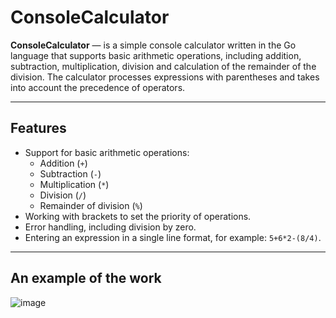 # ConsoleCalculator

**ConsoleCalculator** — is a simple console calculator written in the Go language that supports basic arithmetic operations, including addition, subtraction, multiplication, division and calculation of the remainder of the division. The calculator processes expressions with parentheses and takes into account the precedence of operators.

---

## **Features**
- Support for basic arithmetic operations:
    - Addition (`+`)
    - Subtraction (`-`)
    - Multiplication (`*`)
    - Division (`/`)
    - Remainder of division (`%`)
- Working with brackets to set the priority of operations.
- Error handling, including division by zero.
- Entering an expression in a single line format, for example: `5+6*2-(8/4)`.

---

## **An example of the work**
![image](https://github.com/user-attachments/assets/11a0d2ba-2502-457a-8804-a507498f754f)

